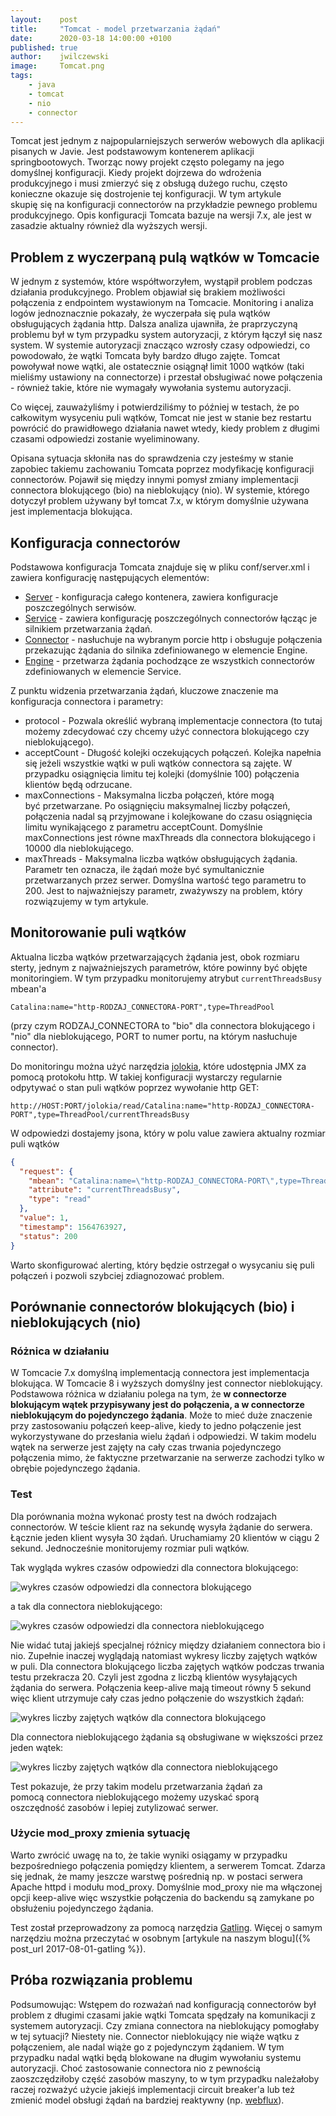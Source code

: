 ```yaml
---
layout:    post
title:     "Tomcat - model przetwarzania żądań"
date:      2020-03-18 14:00:00 +0100
published: true
author:    jwilczewski
image:     Tomcat.png
tags:
    - java
    - tomcat
    - nio
    - connector
---
```


Tomcat jest jednym z najpopularniejszych serwerów webowych dla aplikacji pisanych w Javie. Jest podstawowym kontenerem aplikacji springbootowych. Tworząc nowy projekt często polegamy na jego domyślnej konfiguracji. Kiedy projekt dojrzewa do wdrożenia produkcyjnego i musi zmierzyć się z obsługą dużego ruchu, często konieczne okazuje się dostrojenie tej konfiguracji. W tym artykule skupię się na konfiguracji connectorów na przykładzie pewnego problemu produkcyjnego. Opis konfiguracji Tomcata bazuje na wersji 7.x, ale jest w zasadzie aktualny również dla wyższych wersji.

## Problem z wyczerpaną pulą wątków w Tomcacie

W jednym z systemów, które współtworzyłem, wystąpił problem podczas działania produkcyjnego. Problem objawiał się brakiem możliwości połączenia z endpointem wystawionym na Tomcacie. Monitoring i analiza logów jednoznacznie pokazały, że wyczerpała się pula wątków obsługujących żądania http. Dalsza analiza ujawniła, że praprzyczyną problemu był w tym przypadku system autoryzacji, z którym łączył się nasz system. W systemie autoryzacji znacząco wzrosły czasy odpowiedzi, co powodowało, że wątki Tomcata były bardzo długo zajęte. Tomcat powoływał nowe wątki, ale ostatecznie osiągnął limit 1000 wątków (taki mieliśmy ustawiony na connectorze) i przestał obsługiwać nowe połączenia - również takie, które nie wymagały wywołania systemu autoryzacji.

Co więcej, zauważyliśmy i potwierdziliśmy to później w testach, że po całkowitym wysyceniu puli wątków, Tomcat nie jest w stanie bez restartu powrócić do prawidłowego działania nawet wtedy, kiedy problem z długimi czasami odpowiedzi zostanie wyeliminowany.

Opisana sytuacja skłoniła nas do sprawdzenia czy jesteśmy w stanie zapobiec takiemu zachowaniu Tomcata poprzez modyfikację konfiguracji connectorów. Pojawił się między innymi pomysł zmiany implementacji connectora blokującego (bio) na nieblokujący (nio). W systemie, którego dotyczył problem używany był tomcat 7.x, w którym domyślnie używana jest implementacja blokująca.

## Konfiguracja connectorów

Podstawowa konfiguracja Tomcata znajduje się w pliku conf/server.xml i zawiera konfigurację następujących elementów:
* [Server](http://tomcat.apache.org/tomcat-7.0-doc/config/server.html) - konfiguracja całego kontenera, zawiera konfiguracje poszczególnych serwisów.
* [Service](http://tomcat.apache.org/tomcat-7.0-doc/config/service.html) - zawiera konfigurację poszczególnych connectorów łącząc je silnikiem przetwarzania żądań.
* [Connector](http://tomcat.apache.org/tomcat-7.0-doc/config/http.html) - nasłuchuje na wybranym porcie http i obsługuje połączenia przekazując żądania do silnika zdefiniowanego w elemencie Engine.
* [Engine](http://tomcat.apache.org/tomcat-7.0-doc/config/engine.html) - przetwarza żądania pochodzące ze wszystkich connectorów zdefiniowanych w elemencie Service.

Z punktu widzenia przetwarzania żądań, kluczowe znaczenie ma konfiguracja connectora i parametry:
* protocol - Pozwala określić wybraną implementacje connectora (to tutaj możemy zdecydować czy chcemy użyć connectora blokującego czy nieblokującego).
* acceptCount - Długość kolejki oczekujących połączeń. Kolejka napełnia się jeżeli wszystkie wątki w puli wątków connectora są zajęte. W przypadku osiągnięcia limitu tej kolejki (domyślnie 100) połączenia klientów będą odrzucane.
* maxConnections - Maksymalna liczba połączeń, które mogą być przetwarzane. Po osiągnięciu maksymalnej liczby połączeń, połączenia nadal są przyjmowane i kolejkowane do czasu osiągnięcia limitu wynikającego z parametru acceptCount. Domyślnie maxConnections jest równe maxThreads dla connectora blokującego i 10000 dla nieblokującego.
* maxThreads - Maksymalna liczba wątków obsługujących żądania. Parametr ten oznacza, ile żądań może być symultanicznie przetwarzanych przez serwer. Domyślna wartość tego parametru to 200. Jest to najważniejszy parametr, zważywszy na problem, który rozwiązujemy w tym artykule.

## Monitorowanie puli wątków

Aktualna liczba wątków przetwarzających żądania jest, obok rozmiaru sterty, jednym z najważniejszych parametrów, które powinny być objęte monitoringiem. W tym przypadku monitorujemy atrybut `currentThreadsBusy` mbean'a 
```
Catalina:name="http-RODZAJ_CONNECTORA-PORT",type=ThreadPool
``` 
(przy czym RODZAJ_CONNECTORA to "bio" dla connectora blokującego i "nio" dla nieblokującego, PORT to numer portu, na którym nasłuchuje connector).

Do monitoringu można użyć narzędzia [jolokia](https://jolokia.org/), które udostępnia JMX za pomocą protokołu http. W takiej konfiguracji wystarczy regularnie odpytywać o stan puli wątków poprzez wywołanie http GET:
```
http://HOST:PORT/jolokia/read/Catalina:name="http-RODZAJ_CONNECTORA-PORT",type=ThreadPool/currentThreadsBusy
```

W odpowiedzi dostajemy jsona, który w polu value zawiera aktualny rozmiar puli wątków 
```json
{
  "request": {
    "mbean": "Catalina:name=\"http-RODZAJ_CONNECTORA-PORT\",type=ThreadPool",
    "attribute": "currentThreadsBusy",
    "type": "read"
  },
  "value": 1,
  "timestamp": 1564763927,
  "status": 200
}
```
Warto skonfigurować alerting, który będzie ostrzegał o wysycaniu się puli połączeń i pozwoli szybciej zdiagnozować problem.

## Porównanie connectorów blokujących (bio) i nieblokujących (nio)

### Różnica w działaniu

W Tomcacie 7.x domyślną implementacją connectora jest implementacja blokująca. W Tomcacie 8 i wyższych domyślny jest connector nieblokujący. Podstawowa różnica w działaniu polega na tym, że **w connectorze blokującym wątek przypisywany jest do połączenia, a w connectorze nieblokującym do pojedynczego żądania**. Może to mieć duże znaczenie przy zastosowaniu połączeń keep-alive, kiedy to jedno połączenie jest wykorzystywane do przesłania wielu żądań i odpowiedzi. W takim modelu wątek na serwerze jest zajęty na cały czas trwania pojedynczego połączenia mimo, że faktyczne przetwarzanie na serwerze zachodzi tylko w obrębie pojedynczego żądania.

### Test

Dla porównania można wykonać prosty test na dwóch rodzajach connectorów. W teście klient raz na sekundę wysyła żądanie do serwera. Łącznie jeden klient wysyła 30 żądań. Uruchamiamy 20 klientów w ciągu 2 sekund. Jednocześnie monitorujemy rozmiar puli wątków.

Tak wygląda wykres czasów odpowiedzi dla connectora blokującego:

![wykres czasów odpowiedzi dla connectora blokującego](/assets/img/posts/2020-03-18-tomcat-model-przetwarzania-zadan/gatling-bio.png)

a tak dla connectora nieblokującego:

![wykres czasów odpowiedzi dla connectora nieblokującego](/assets/img/posts/2020-03-18-tomcat-model-przetwarzania-zadan/gatling-nio.png) 

Nie widać tutaj jakiejś specjalnej różnicy między działaniem connectora bio i nio. Zupełnie inaczej wyglądają natomiast wykresy liczby zajętych wątków w puli. Dla connectora blokującego liczba zajętych wątków podczas trwania testu przekracza 20. Czyli jest zgodna z liczbą klientów wysyłających żądania do serwera. Połączenia keep-alive mają timeout równy 5 sekund więc klient utrzymuje cały czas jedno połączenie do wszystkich żądań:

![wykres liczby zajętych wątków dla connectora blokującego](/assets/img/posts/2020-03-18-tomcat-model-przetwarzania-zadan/threads-bio.png)

Dla connectora nieblokującego żądania są obsługiwane w większości przez jeden wątek:

![wykres liczby zajętych wątków dla connectora nieblokującego](/assets/img/posts/2020-03-18-tomcat-model-przetwarzania-zadan/threads-nio.png)

Test pokazuje, że przy takim modelu przetwarzania żądań za pomocą connectora nieblokującego możemy uzyskać sporą oszczędność zasobów i lepiej zutylizować serwer.

### Użycie mod_proxy zmienia sytuację

Warto zwrócić uwagę na to, że takie wyniki osiągamy w przypadku bezpośredniego połączenia pomiędzy klientem, a serwerem Tomcat. Zdarza się jednak, że mamy jeszcze warstwę pośrednią np. w postaci serwera Apache httpd i modułu mod_proxy. Domyślnie mod_proxy nie ma włączonej opcji keep-alive więc wszystkie połączenia do backendu są zamykane po obsłużeniu pojedynczego żądania. 

Test został przeprowadzony za pomocą narzędzia [Gatling](https://gatling.io/). Więcej o samym narzędziu można przeczytać w osobnym [artykule na naszym blogu]({% post_url 2017-08-01-gatling %}).

## Próba rozwiązania problemu

Podsumowując: Wstępem do rozważań nad konfiguracją connectorów był problem z długimi czasami jakie wątki Tomcata spędzały na komunikacji z systemem autoryzacji. Czy zmiana connectora na nieblokujący pomogłaby w tej sytuacji? Niestety nie. Connector nieblokujący nie wiąże wątku z połączeniem, ale nadal wiąże go z pojedynczym żądaniem. W tym przypadku nadal wątki będą blokowane na długim wywołaniu systemu autoryzacji. Choć zastosowanie connectora nio z pewnością zaoszczędziłoby część zasobów maszyny, to w tym przypadku należałoby raczej rozważyć użycie jakiejś implementacji circuit breaker'a lub też zmienić model obsługi żądań na bardziej reaktywny (np. [webflux](https://docs.spring.io/spring/docs/current/spring-framework-reference/web-reactive.html)).
